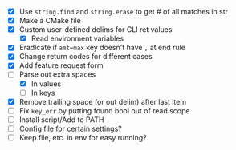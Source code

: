 - [x] Use `string.find` and `string.erase` to get # of all matches in str
- [x] Make a CMake file
- [x] Custom user-defined delims for CLI ret values
  - [x] Read environment variables
- [x] Eradicate if `amt=max` key doesn't have `,` at end rule
- [x] Change return codes for different cases
- [x] Add feature request form
- [ ] Parse out extra spaces
  - [x] In values
  - [ ] In keys
- [x] Remove trailing space (or out delim) after last item
- [ ] Fix `key_err` by putting found bool out of read scope
- [ ] Install script/Add to PATH
- [ ] Config file for certain settings?
- [ ] Keep file, etc. in env for easy running?
